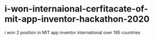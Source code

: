 # i-won-internaional-cerfitacate-of-mit-app-inventor-hackathon-2020
i won 2 position in MIT app inventor international over 195 countries
